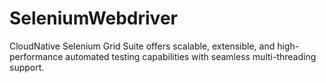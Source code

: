 # SeleniumWebdriver
CloudNative Selenium Grid Suite offers scalable, extensible, and high-performance automated testing capabilities with seamless multi-threading support.
